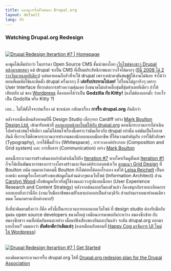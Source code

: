 ```yaml
---
title: แอบดูการรื้อดีไซน์ของ Drupal.org
layout: default
lang: th
---
```


### Watching Drupal.org Redesign

<p><a href="http://drupal.markboultondesign.com/iteration7/homepage_notloggedin.html"><br><img src="http://lh3.ggpht.com/_Y0CVoTNHnqo/SRcR-MzLEkI/AAAAAAAAAOQ/BjyHux7Ffh8/s400/drupal-redesign-home7.png" alt="Drupal Redesign Iterartion #7 | Homepage"><br></a></p>
<p>คงพูดได้เต็มปากว่า ในบรรดา Open Source CMS ชั้นนำของโลก <a href="http://drupal.org/">เว็บไซต์ของชาว Drupal หน้าตาเชยสุดๆ</a> แม้ drupal จะเป็น CMS ที่เปี่ยมประสิทธิภาพและวางใจได้มากๆ (<a href="http://buytaert.net/drupal-overall-winner-of-packt-open-source-cms-awards">ปีนี้ 2008 ได้ 2 รางวัลควบเลยทีเดียว</a>) แต่หลายคนก็กลัวที่จะใช้ drupal เพราะหน้าตามันข่มขู่ผู้ใช้งานไม่น้อย จำได้ว่าตอนที่ผมหัดใช้และติดตั้ง drupal ครั้งแรกๆ ก็ <strong>เอ๋อรับประทานไปเลย!</strong> ไปไหนไม่ถูกจริงๆ เพราะ User Interface ที่ยากต่อการสร้างความคุ้นเคย ถึงขนาดไม่กล้าคลิ๊กสุ่มสี่สุ่มห้าเลยทีเดียว ถ้าให้เทียบกับ ui ของ <a href="http://wordpress.org/">Wordpress</a> ก็คงบอกได้ว่าเป็น <strong>Godzilla กับ Kitty!</strong> (คงไม่ต้องบอกมั้ง ว่าอะไรเป็น Godzilla หรือ Kitty ?)</p>
<!--break--><p>เออ... ไม่ได้ตั้งใจจะบ่นเรื่อง ui ซะหน่อย กลับมาเรื่อง <strong>การรื้อ drupal.org</strong> กันดีกว่า</p>
<p>หลังจากเมื่อเดือนสิงหาคมปีนี้ Design Studio เล็กๆจาก Cardiff อย่าง <a href="http://www.markboultondesign.com/">Mark Boulton Design Ltd.</a> เข้ามารับหน้าที่ <a href="http://drupal.org/node/295037">ออกแบบหน้าตาใหม่ให้กับ drupal.org</a> ตอนนี้กระบวนการก็ดำเนินไปอย่างน่าสนใจทีเดียว ผมไม่ได้สนใจเรื่องนี้เพราะว่ามันเกี่ยวกับ drupal เท่านั้น แต่มันเป็นโอกาสอันดี ที่เราจะได้ศึกษากระบวนการทำงานของนักออกแบบมืออาชีพ ที่ให้ความสำคัญกับ การใช้ตัวอักษร (Typography), การใช้พื้นที่ว่าง (Whitespace) , การวางองค์ประกอบ (Composition and Grid system) และ การสื่อสาร (Communication) อย่าง <a href="http://www.markboulton.co.uk/">Mark Boulton</a></p>
<p>ตอนนี้กระบวนการสร้างต้นแบบกำลังดำเนินไปถึง <a href="http://drupal.markboultondesign.com/iteration7/index.html">Iteration #7</a> หากใครเริ่มดูตั้งแต่ <a href="http://drupal.markboultondesign.com/iteration1/index.html">Iteration #1</a> ก็จะได้เห็นพัฒนาการของการวางโครงสร้างและจัดองค์ประกอบหน้าเว็บ <a href="http://www.markboulton.co.uk/journal/comments/five_simple_steps_to_designing_grid_systems_part_1/">ตามแนว Grid Design</a> ที่ Boulton ถนัด ผมคาดว่าตอนนี้ Boulton ยังไม่ค่อยได้ออกโรงเอง แต่ให้ <a href="http://www.disambiguity.com/">Leisa Reichelt</a> เป็นกองหน้า คอยดูเรื่องโครงสร้างของข้อมูลในส่วนต่างๆของเว็บไซต์ (Information Architect) ส่วน <a href="http://www.pixelingo.com/">Carolyn Wood</a> เก็บข้อมูลเกี่ยวกับผู้ใช้งานและวางรูปแบบเนื้อหา (User Experience Research and Content Strategy) หลังจากต้นแบบเริ่มลงตัวแล้ว ก็คงสนุกกับรายละเอียดการออกแบบยิ่งกว่านี้อีก (งานเว็บมืออาชีพของฝรั่งเขาแบ่งออกเป็นส่วนๆดีจัง ส่วนบ้านเราเหมาทำคนเดียวหมด โดนกดราคาอีกต่างหาก!)</p>
<p>สิ่งที่น่าติดตามยิ่งกว่า ก็คือ ครั้งนี้เป็นกระบวนการออกแบบเว็บไซต์ ที่ design studio ต้องรับมือกับ ชุมชน open source developers ขนาดใหญ่ เหมือนการมาพบกันระหว่าง สมองซีกซ้าย กับ สมองซีกขวา คนที่ถนัดกันคนละอย่าง เมื่อมาฟังเสียงของกันและกันแล้ว จะดัน drupal.org ออกมาแบบไหน? ผมมองว่า <strong>มันต้องดีกว่าเดิมแน่ๆ</strong> (คงเหมือนกับตอนที่ <a href="http://www.happycog.com/design/wordpress/">Happy Cog มาจัดการ UI ใหม่ ให้ Wordpress</a>)</p>
<p><a href="http://drupal.markboultondesign.com/iteration7/getstarted.html"><br><img src="http://lh3.ggpht.com/_Y0CVoTNHnqo/SRcRqqmRxsI/AAAAAAAAANw/P9QC3Hsw9rI/s400/drupal-getstart7.png" alt="Drupal Redesign Iterartion #7 | Get Started"><br></a></p>
<p>ลองติดตามกระบวนการรื้อ drupal.org ได้ที่ <a href="http://groups.drupal.org/drupalorg-redesign-plan-drupal-association">Drupal.org redesign plan for the Drupal Association</a></p>
